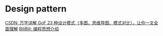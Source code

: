 # Design pattern
[CSDN: 万字详解 GoF 23 种设计模式（多图、思维导图、模式对比），让你一文全面理解](https://blog.csdn.net/penriver/article/details/118571991)
[BiliBili: 编程思想介绍](https://www.bilibili.com/video/BV1Xv4y1T7by/?)